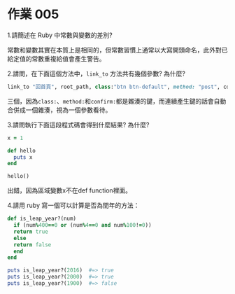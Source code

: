 # 作業 005

1.請簡述在 Ruby 中常數與變數的差別?

常數和變數其實在本質上是相同的，但常數習慣上通常以大寫開頭命名，此外對已給定值的常數重複給值會產生警告。

2.請問，在下面這個方法中，`link_to` 方法共有幾個參數? 為什麼?

```ruby
link_to "回首頁", root_path, class:"btn btn-default", method: "post", confirm:"確認刪除?"
```

三個，因為`class:`、`method:`和`confirm:`都是雜湊的鍵，而連續產生鍵的話會自動合併成一個雜湊，視為一個參數看待。

3.請問執行下面這段程式碼會得到什麼結果? 為什麼?

```ruby
x = 1

def hello
  puts x
end

hello()
```

出錯，因為區域變數x不在def function裡面。

4.請用 ruby 寫一個可以計算是否為閏年的方法：

```ruby
def is_leap_year?(num)
  if (num%400==0 or (num%4==0 and num%100!=0))
  return true
  else
  return false
  end
end

puts is_leap_year?(2016)  #=> true
puts is_leap_year?(2000)  #=> true
puts is_leap_year?(1900)  #=> false
```
